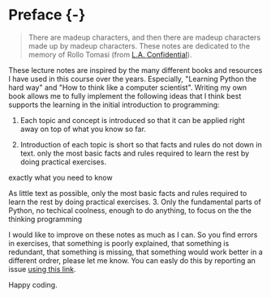 

# Preface {-}

> There are madeup characters, and then there are madeup characters made up by madeup characters. These notes are dedicated to the memory of Rollo Tomasi (from [L.A. Confidential](https://www.imdb.com/title/tt0119488/)).


These lecture notes are inspired by the many different books and resources I have used in this course over the years. Especially, "Learning Python the hard way" and "How to think like a computer scientist". Writing my own book allows me to fully implement the following ideas that I think best supports the learning in the initial introduction to programming:

1. Each topic and concept is introduced so that it can be applied right away on top of what you know so far.


2. Introduction of each topic is short so that facts and rules do not down in text. only the most basic facts and rules required to learn the rest by doing practical exercises.

exactly what you need to know

As little text as possible, only the most basic facts and rules required to learn the rest by doing practical exercises. 
3. Only the fundamental parts of Python, no techical coolness, enough to do anything, to focus on the the thinking programming

I would like to improve on these notes as much as I can. So you find errors in exercises, that something is poorly explained, that something is redundant, that something is missing, that something would work better in a different ordrer, please let me know. You can easly do this by reporting an issue [using this link](https://github.com/kaspermunch/bioinf-prog-course/issues).

Happy coding.
